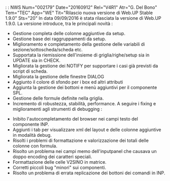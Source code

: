  :  : NWS Num="002179" Date="20160912" Rel="V4R1" Atr="G. Del Bono" Tem="TEC" App="WE" Tit="Rilascio nuova versione di Web.UP Stable 1.9.0" Sts="20"
In data 09/09/2016 è stata rilasciata la versione di Web.UP 1.9.0.
La versione introduce, tra le principali novità : 
* Gestione completa delle colonne aggiuntive da setup.
* Gestione base dei raggruppamenti da setup.
* Miglioramento e completamento della gestione delle variabili di sezione/sottoscheda/scheda etc.
* Supportata la riemissione dell'insieme di griglia/righe/setup sia in UPDATE sia in CHECK.
* Migliorata la gestione dei NOTIFY per supportare i casi già previsti da script di scheda.
* Migliorata la gestione delle finestre DIALOG
* Aggiunto il colore di sfondo per i box ed altri attributi
* Aggiunta la gestione dei bottoni e menù aggiuntivi per il componente SPL.
* Gestione delle formule definite nella griglia.
* Incremento di robustezza, stabilità, performance.
 A seguire i fixing e miglioramenti agli strumenti di debugging : 
- Inibito l'autocompletamento del browser nei campi testo del componente INP.
- Aggiunti i tab per visualizzare xml del layout e delle colonne aggiuntive in modalità debug.
- Risolti i problemi di formattazione e valorizzazione dei totali delle colonne con formula.
- Risolto un problema nei campi memo dell'inputpanel che causava un doppo encoding dei caratteri
  speciali.
- Formattazione delle celle V2SINO in matrice.
- Corretti piccoli bug "minori" sui componenti.
- Risolto un problema di errata replicazione dei bottoni dei comandi in INP.
